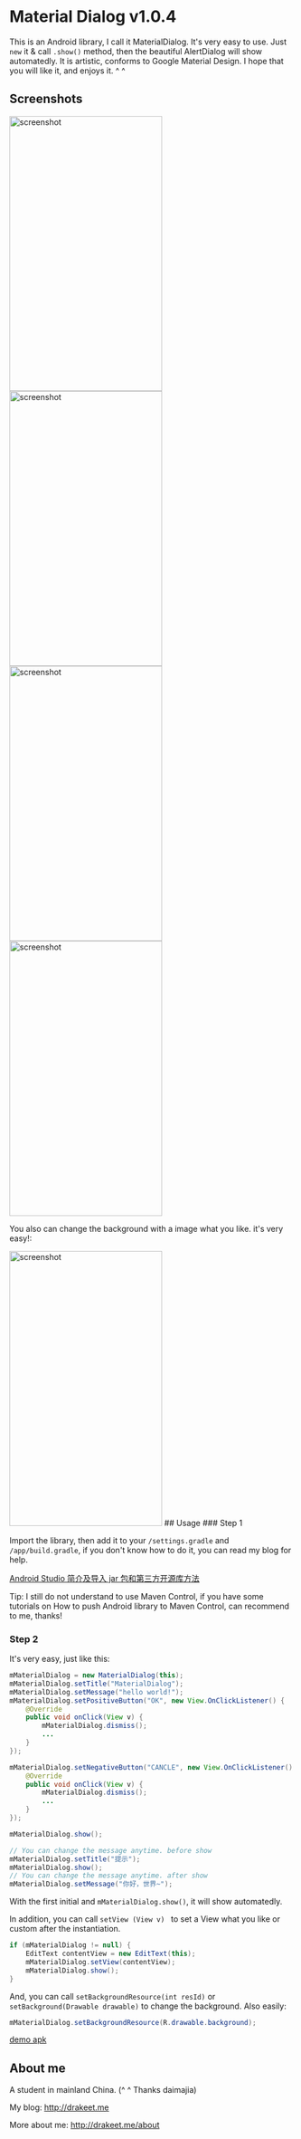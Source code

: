 # Material Dialog v1.0.4

This is an Android library, I call it MaterialDialog. It's very easy to use. Just `new` it & call `.show()` method, then the beautiful AlertDialog will show automatedly. It is artistic, conforms to Google Material Design. I hope that you will like it, and enjoys it. ^ ^

## Screenshots

<img src="/screenshots/s1.png" alt="screenshot" title="screenshot" width="270" height="486" /><img src="/screenshots/s2.png" alt="screenshot" title="screenshot" width="270" height="486" />
<img src="/screenshots/s3.png" alt="screenshot" title="screenshot" width="270" height="486" /><img src="/screenshots/s4.png" alt="screenshot" title="screenshot" width="270" height="486" />

You also can change the background with a image what you like. it's very easy!:

<img src="/screenshots/s5.png" alt="screenshot" title="screenshot" width="270" height="486" />
## Usage
### Step 1

Import the library, then add it to your `/settings.gradle` and `/app/build.gradle`, if you don't know how to do it, you can read my blog for help.

[Android Studio 简介及导入 jar 包和第三方开源库方法](http://drakeet.me/android-studio)

Tip: I still do not understand to use Maven Control, if you have some tutorials on How to push Android library to Maven Control, can recommend to me, thanks!

### Step 2

It's very easy, just like this:

```java
mMaterialDialog = new MaterialDialog(this);
mMaterialDialog.setTitle("MaterialDialog");
mMaterialDialog.setMessage("hello world!");
mMaterialDialog.setPositiveButton("OK", new View.OnClickListener() {
    @Override
    public void onClick(View v) {
        mMaterialDialog.dismiss();
        ...
    }
});

mMaterialDialog.setNegativeButton("CANCLE", new View.OnClickListener() {
    @Override
    public void onClick(View v) {
        mMaterialDialog.dismiss();
        ...
    }
});

mMaterialDialog.show();

// You can change the message anytime. before show
mMaterialDialog.setTitle("提示");
mMaterialDialog.show();
// You can change the message anytime. after show
mMaterialDialog.setMessage("你好，世界~");
```
With the first initial and `mMaterialDialog.show()`, it will show automatedly.

In addition, you can call `setView (View v) ` to set a View what you like or custom after the instantiation.
```java
if (mMaterialDialog != null) {
    EditText contentView = new EditText(this);
    mMaterialDialog.setView(contentView);
    mMaterialDialog.show();
}
```

And, you can call `setBackgroundResource(int resId)` or `setBackground(Drawable drawable)` to change the background. Also easily:

```java
mMaterialDialog.setBackgroundResource(R.drawable.background);
```

[demo apk](/demo-release.apk)

## About me

A student in mainland China. (^ ^ Thanks daimajia)

My blog: http://drakeet.me

More about me: http://drakeet.me/about

